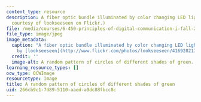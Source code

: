 ```yaml
---
content_type: resource
description: A fiber optic bundle illuminated by color changing LED light. (Image
  courtesy of lookseeseen on Flickr.)
file: /media/courses/6-450-principles-of-digital-communication-i-fall-2009/266cb9c17d895110aaeda9dc88fbcc8c_6-450f09-th.jpg
file_type: image/jpeg
image_metadata:
  caption: "A fiber optic bundle illuminated by color changing LED light. (Image\_\
    by [lookseeseen](http://www.flickr.com/photos/lookseeseen/4169282170/) on Flickr.)"
  credit: ''
  image-alt: A random pattern of circles of different shades of green.
learning_resource_types: []
ocw_type: OCWImage
resourcetype: Image
title: A random pattern of circles of different shades of green
uid: 266cb9c1-7d89-5110-aaed-a9dc88fbcc8c
---
```

